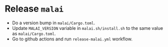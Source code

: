 # Release `malai`

- Do a version bump in `malai/Cargo.toml`.
- Update `MALAI_VERSION` variable in `malai.sh/install.sh` to the same value as
  `malai/Cargo.toml`.
- Go to github actions and run `release-malai.yml` workflow.
